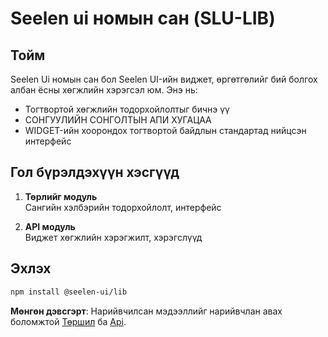 # **Seelen ui номын сан (SLU-LIB)**

## Тойм

Seelen Ui номын сан бол Seelen UI-ийн виджет, өргөтгөлийг бий болгох албан ёсны
хөгжлийн хэрэгсэл юм. Энэ нь:

- Тогтвортой хөгжлийн тодорхойлолтыг бичнэ үү
- СОНГУУЛИЙН СОНГОЛТЫН АПИ ХУГАЦАА
- WIDGET-ийн хоорондох тогтвортой байдлын стандартад нийцсэн интерфейс

## Гол бүрэлдэхүүн хэсгүүд

1. **Төрлийг модуль**\
   Сангийн хэлбэрийн тодорхойлолт, интерфейс

2. **API модуль**\
   Виджет хөгжлийн хэрэгжилт, хэрэгслүүд

## Эхлэх

```bash
npm install @seelen-ui/lib
```

**Мөнгөн дэвсгэрт**: Нарийвчилсан мэдээллийг нарийвчлан авах боломжтой
[Төршил](./library-types) ба [Api](./library-api).
